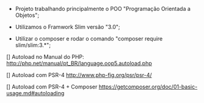 
+ Projeto trabalhando principalmente o POO "Programação Orientada a Objetos";
+ Utilizamos o Framwork Slim versão "3.0";

+ Utilizar o composer e rodar o comando "composer require slim/slim:3.*";

[] Autoload no Manual do PHP:
http://php.net/manual/pt_BR/language.oop5.autoload.php

[] Autoload com PSR-4
http://www.php-fig.org/psr/psr-4/

[] Autoload com PSR-4 + Composer
https://getcomposer.org/doc/01-basic-usage.md#autoloading

